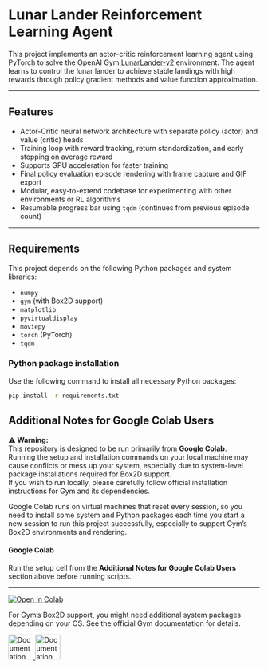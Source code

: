 # Lunar Lander Reinforcement Learning Agent

This project implements an actor-critic reinforcement learning agent using PyTorch to solve the OpenAI Gym [LunarLander-v2](https://gym.openai.com/envs/LunarLander-v2/) environment. The agent learns to control the lunar lander to achieve stable landings with high rewards through policy gradient methods and value function approximation.

---

## Features

- Actor-Critic neural network architecture with separate policy (actor) and value (critic) heads  
- Training loop with reward tracking, return standardization, and early stopping on average reward  
- Supports GPU acceleration for faster training  
- Final policy evaluation episode rendering with frame capture and GIF export  
- Modular, easy-to-extend codebase for experimenting with other environments or RL algorithms  
- Resumable progress bar using `tqdm` (continues from previous episode count)  

---

## Requirements

This project depends on the following Python packages and system libraries:

- `numpy`  
- `gym` (with Box2D support)  
- `matplotlib`  
- `pyvirtualdisplay`  
- `moviepy`  
- `torch` (PyTorch)  
- `tqdm`  

### Python package installation

Use the following command to install all necessary Python packages:

```bash
pip install -r requirements.txt
```

## Additional Notes for Google Colab Users

**⚠️ Warning:**  
This repository is designed to be run primarily from **Google Colab**.  
Running the setup and installation commands on your local machine may cause conflicts or mess up your system, especially due to system-level package installations required for Box2D support.  
If you wish to run locally, please carefully follow official installation instructions for Gym and its dependencies.

Google Colab runs on virtual machines that reset every session, so you need to install some system and Python packages each time you start a new session to run this project successfully, especially to support Gym’s Box2D environments and rendering.

#### Google Colab

Run the setup cell from the **Additional Notes for Google Colab Users** section above before running scripts.

---

<a href="https://colab.research.google.com/github/NudelMaster/lunar-lander-rl/blob/main/notebooks/colab_run.ipynb" target="_parent"><img src="https://colab.research.google.com/assets/colab-badge.svg" alt="Open In Colab"/></a>

For Gym’s Box2D support, you might need additional system packages depending on your OS. See the official Gym documentation for details.

<a href="https://gymnasium.farama.org/introduction/gym_compatibility/" target="_parent">
<img src="https://gymnasium.farama.org/_static/img/gymnasium_white.svg" width = "50" alt="Documentation"/>
<img src="https://gymnasium.farama.org/_static/img/gymnasium_black.svg" width = "50" alt="Documentation"/>
</a>

